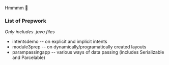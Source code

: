 Hmmmm :thinking:  
### List of Prepwork  
_Only includes .java files_
* intentsdemo       -- on explicit and implicit intents  
* module3prep       -- on dynamically/programatically created layouts  
* parampassingapp   -- various ways of data passing (includes Serializable and Parcelable)
